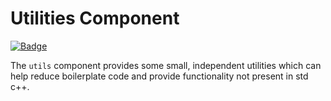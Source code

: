 # Utilities Component

[![Badge](https://components.espressif.com/components/espp/utils/badge.svg)](https://components.espressif.com/components/espp/utils)

The `utils` component provides some small, independent utilities which can help
reduce boilerplate code and provide functionality not present in std c++.
